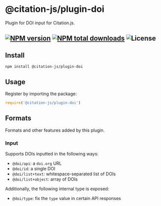 # @citation-js/plugin-doi
Plugin for DOI input for Citation.js.

[![NPM version](https://img.shields.io/npm/v/@citation-js/plugin-doi.svg)](https://npmjs.org/package/@citation-js/plugin-doi)
[![NPM total downloads](https://img.shields.io/npm/dt/@citation-js/plugin-doi.svg)](https://npmcharts.com/compare/@citation-js%2Fplugin-doi?minimal=true)
![License](https://img.shields.io/npm/license/@citation-js/plugin-doi.svg)
---

## Install

    npm install @citation-js/plugin-doi

## Usage

Register by importing the package:

```js
require('@citation-js/plugin-doi')
```

## Formats

Formats and other features added by this plugin.

### Input

Supports DOIs inputted in the following ways:

  * `@doi/api`: a `doi.org` URL
  * `@doi/id`: a single DOI
  * `@doi/list+text`: whitespace-separated list of DOIs
  * `@doi/list+object`: array of DOIs

Additionally, the following internal type is exposed:

  * `@doi/type`: fix the `type` value in certain API responses

